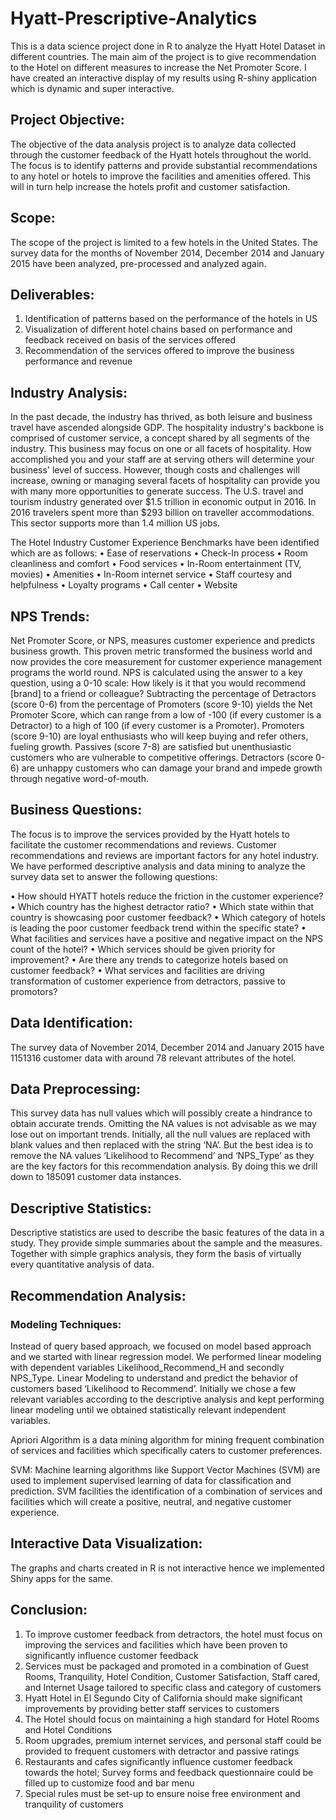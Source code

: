 # Hyatt-Prescriptive-Analytics
This is a data science project done in R to analyze the Hyatt Hotel Dataset in different countries. The main aim of the project is to give recommendation to the Hotel on different measures to increase the Net Promoter Score.
I have created an interactive display of my results using R-shiny application which is dynamic and super interactive.

## Project Objective:
The objective of the data analysis project is to analyze data collected through the customer feedback of the Hyatt hotels throughout the world. The focus is to identify patterns and provide substantial recommendations to any hotel or hotels to improve the facilities and amenities offered. This will in turn help increase the hotels profit and customer satisfaction.

## Scope:
The scope of the project is limited to a few hotels in the United States. The survey data for the months of November 2014, December 2014 and January 2015 have been analyzed, pre-processed and analyzed again.

## Deliverables:
1) Identification of patterns based on the performance of the hotels in US
2) Visualization of different hotel chains based on performance and feedback received on basis of the services offered
3) Recommendation of the services offered to improve the business performance and revenue

## Industry Analysis:
In the past decade, the industry has thrived, as both leisure and business travel have ascended alongside GDP. The hospitality industry's backbone is comprised of customer service, a concept shared by all segments of the industry. This business may focus on one or all facets of hospitality. How accomplished you and your staff are at serving others will determine your business' level of success. However, though costs and challenges will increase, owning or managing several facets of hospitality can provide you with many more opportunities to generate success. The U.S. travel and tourism industry generated    over $1.5 trillion in economic output in 2016. In 2016 travelers spent more than $293 billion on traveller accommodations. This sector supports more than 1.4 million US jobs.

The Hotel Industry Customer Experience Benchmarks have been identified which are as follows: 
•	Ease of reservations
•	Check-In process
•	Room cleanliness and comfort
•	Food services
•	In-Room entertainment (TV, movies)
•	Amenities
•	In-Room internet service
•	Staff courtesy and helpfulness
•	Loyalty programs
•	Call center
•	Website


## NPS Trends:
Net Promoter Score, or NPS, measures customer experience and predicts business growth. This proven metric transformed the business world and now provides the core measurement for customer experience management programs the world round.
NPS is calculated using the answer to a key question, using a 0-10 scale: How likely is it that you would recommend [brand] to a friend or colleague? Subtracting the percentage of Detractors (score 0-6) from the percentage of Promoters (score 9-10) yields the Net Promoter Score, which can range from a low of -100 (if every customer is a Detractor) to a high of 100 (if every customer is a Promoter). Promoters (score 9-10) are loyal enthusiasts who will keep buying and refer others, fueling growth. Passives (score 7-8) are satisfied but unenthusiastic customers who are vulnerable to competitive offerings. Detractors (score 0-6) are unhappy customers who can damage your brand and impede growth through negative word-of-mouth.

## Business Questions:
The focus is to improve the services provided by the Hyatt hotels to facilitate the customer recommendations and reviews. Customer recommendations and reviews are important factors for any hotel industry. We have performed descriptive analysis and data mining to analyze the survey data set to answer the following questions:

•	How should HYATT hotels reduce the friction in the customer experience?
•	Which country has the highest detractor ratio? 
•	Which state within that country is showcasing poor customer feedback?
•	Which category of hotels is leading the poor customer feedback trend within the specific state?
•	What facilities and services have a positive and negative impact on the NPS count of the hotel?
•	Which services should be given priority for improvement?
•	Are there any trends to categorize hotels based on customer feedback?
•	What services and facilities are driving transformation of customer experience from detractors, passive to promotors?

## Data Identification:
The survey data of November 2014, December 2014 and January 2015 have 1151316 customer data with around 78 relevant attributes of the hotel. 

## Data Preprocessing:
This survey data has null values which will possibly create a hindrance to obtain accurate trends. Omitting the NA values is not advisable as we may lose out on important trends. Initially, all the null values are replaced with blank values and then replaced with the string ‘NA’. But the best idea is to remove the NA values ‘Likelihood to Recommend’ and ‘NPS_Type’ as they are the key factors for this recommendation analysis. By doing this we drill down to 185091 customer data instances. 

## Descriptive Statistics:
Descriptive statistics are used to describe the basic features of the data in a study. They provide simple summaries about the sample and the measures. Together with simple graphics analysis, they form the basis of virtually every quantitative analysis of data. 

## Recommendation Analysis:
### Modeling Techniques:
Instead of query based approach, we focused on model based approach and we started with linear regression model. We performed linear modeling with dependent variables Likelihood_Recommend_H and secondly NPS_Type.
Linear Modeling to understand and predict the behavior of customers based ‘Likelihood to Recommend’. Initially we chose a few relevant variables according to the descriptive analysis and kept performing linear modeling until we obtained statistically relevant independent variables.

Apriori Algorithm is a data mining algorithm for mining frequent combination of services and facilities which specifically caters to customer preferences.

SVM: Machine learning algorithms like Support Vector Machines (SVM) are used to implement supervised learning of data for classification and prediction. SVM facilities the identification of a combination of services and facilities which will create a positive, neutral, and negative customer experience.

## Interactive Data Visualization:
The graphs and charts created in R is not interactive hence we implemented Shiny apps for the same. 

## Conclusion:
1) To improve customer feedback from detractors, the hotel must focus on improving the services and facilities which have been proven to significantly influence customer feedback
2) Services must be packaged and promoted in a combination of Guest Rooms, Tranquility, Hotel Condition, Customer Satisfaction, Staff cared, and Internet Usage tailored to specific class and category of customers
3) Hyatt Hotel in El Segundo City of California should make significant improvements by providing better staff services to customers
4) The Hotel should focus on maintaining a high standard for Hotel Rooms and Hotel Conditions
5) Room upgrades, premium internet services, and personal staff could be provided to frequent customers with detractor and passive ratings
6) Restaurants and cafes significantly influence customer feedback towards the hotel; Survey forms and feedback questionnaire could be filled up to customize food and bar menu 
7) Special rules must be set-up to ensure noise free environment and tranquility of customers 


